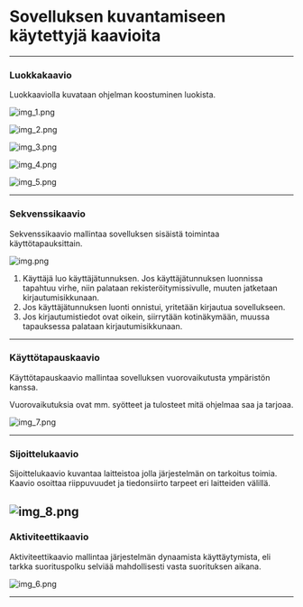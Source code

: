 # Sovelluksen kuvantamiseen käytettyjä kaavioita
---
### Luokkakaavio

Luokkaaviolla kuvataan ohjelman koostuminen luokista.

![img_1.png](diagrams/img_1.png)

![img_2.png](diagrams/img_2.png)

![img_3.png](diagrams/img_3.png)

![img_4.png](diagrams/img_4.png)

![img_5.png](diagrams/img_5.png)

---

### Sekvenssikaavio
Sekvenssikaavio mallintaa sovelluksen sisäistä toimintaa käyttötapauksittain.

![img.png](diagrams/img.png)

1. Käyttäjä luo käyttäjätunnuksen. Jos käyttäjätunnuksen luonnissa tapahtuu virhe, niin
   palataan rekisteröitymissivulle, muuten jatketaan kirjautumisikkunaan.
2. Jos käyttäjätunnuksen luonti onnistui, yritetään kirjautua sovellukseen.
3. Jos kirjautumistiedot ovat oikein, siirrytään kotinäkymään, muussa tapauksessa palataan
   kirjautumisikkunaan.

---

### Käyttötapauskaavio

Käyttötapauskaavio mallintaa sovelluksen vuorovaikutusta ympäristön kanssa.

Vuorovaikutuksia ovat mm. syötteet ja tulosteet mitä ohjelmaa saa ja tarjoaa.

![img_7.png](diagrams/img_7.png)

---

### Sijoittelukaavio

Sijoittelukaavio kuvantaa laitteistoa jolla järjestelmän on tarkoitus toimia. Kaavio osoittaa riippuvuudet ja tiedonsiirto tarpeet eri laitteiden välillä.

![img_8.png](diagrams/img_8.png)
---

### Aktiviteettikaavio

Aktiviteettikaavio mallintaa järjestelmän dynaamista käyttäytymista, eli tarkka suorituspolku selviää mahdollisesti vasta suorituksen aikana.

![img_6.png](diagrams/img_6.png)

---

